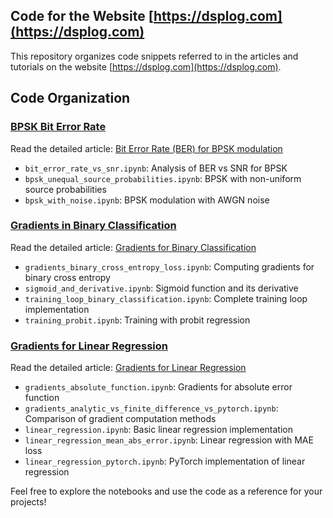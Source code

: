 ## Code for the Website [https://dsplog.com](https://dsplog.com)

This repository organizes code snippets referred to in the articles and tutorials on the website [https://dsplog.com](https://dsplog.com).

## Code Organization

### [BPSK Bit Error Rate](code/bpsk_bit_error_rate/)

Read the detailed article: [Bit Error Rate (BER) for BPSK modulation
](https://dsplog.com/2007/08/05/bit-error-probability-for-bpsk-modulation/)

- `bit_error_rate_vs_snr.ipynb`: Analysis of BER vs SNR for BPSK
- `bpsk_unequal_source_probabilities.ipynb`: BPSK with non-uniform source probabilities
- `bpsk_with_noise.ipynb`: BPSK modulation with AWGN noise

### [Gradients in Binary Classification](code/gradients_binary_classification/)

Read the detailed article: [Gradients for Binary Classification](https://dsplog.com/2025/05/17/gradients-for-binary-classification/)

- `gradients_binary_cross_entropy_loss.ipynb`: Computing gradients for binary cross entropy
- `sigmoid_and_derivative.ipynb`: Sigmoid function and its derivative
- `training_loop_binary_classification.ipynb`: Complete training loop implementation
- `training_probit.ipynb`: Training with probit regression

### [Gradients for Linear Regression](code/linear_regression/)

Read the detailed article: [Gradients for Linear Regression](https://dsplog.com/2025/05/01/gradients-for-linear-regression/)


- `gradients_absolute_function.ipynb`: Gradients for absolute error function
- `gradients_analytic_vs_finite_difference_vs_pytorch.ipynb`: Comparison of gradient computation methods
- `linear_regression.ipynb`: Basic linear regression implementation
- `linear_regression_mean_abs_error.ipynb`: Linear regression with MAE loss
- `linear_regression_pytorch.ipynb`: PyTorch implementation of linear regression

Feel free to explore the notebooks and use the code as a reference for your projects!
